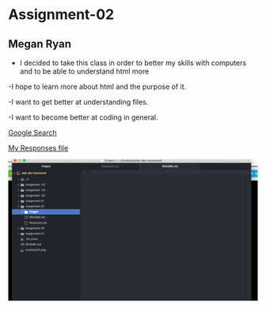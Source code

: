 # Assignment-02
## Megan Ryan

- I decided to take this class in order to better my skills with computers and to
be able to understand html more


-I hope to learn more about html and the purpose of it.

-I want to get better at understanding files.

-I want to become better at coding in general.


[Google Search](https://www.google.com/)

[My Responses file](./Responses.txt)

![My Screenshot](./images/Screenshot2.png)
